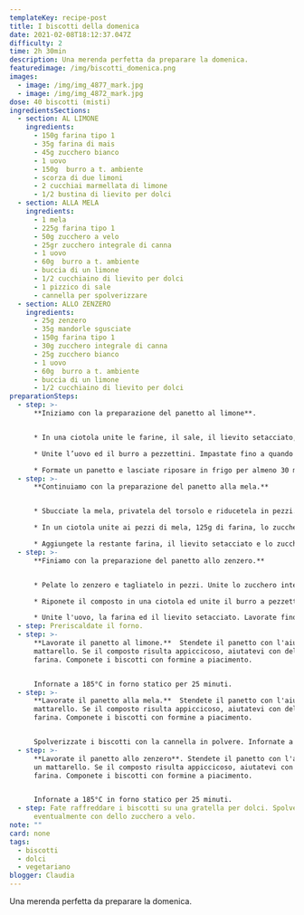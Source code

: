 ```yaml
---
templateKey: recipe-post
title: I biscotti della domenica
date: 2021-02-08T18:12:37.047Z
difficulty: 2
time: 2h 30min
description: Una merenda perfetta da preparare la domenica.
featuredimage: /img/biscotti_domenica.png
images:
  - image: /img/img_4877_mark.jpg
  - image: /img/img_4872_mark.jpg
dose: 40 biscotti (misti)
ingredientsSections:
  - section: AL LIMONE
    ingredients:
      - 150g farina tipo 1
      - 35g farina di mais
      - 45g zucchero bianco
      - 1 uovo
      - 150g  burro a t. ambiente
      - scorza di due limoni
      - 2 cucchiai marmellata di limone
      - 1/2 bustina di lievito per dolci
  - section: ALLA MELA
    ingredients:
      - 1 mela
      - 225g farina tipo 1
      - 50g zucchero a velo
      - 25gr zucchero integrale di canna
      - 1 uovo
      - 60g  burro a t. ambiente
      - buccia di un limone
      - 1/2 cucchiaino di lievito per dolci
      - 1 pizzico di sale
      - cannella per spolverizzare
  - section: ALLO ZENZERO
    ingredients:
      - 25g zenzero
      - 35g mandorle sgusciate
      - 150g farina tipo 1
      - 30g zucchero integrale di canna
      - 25g zucchero bianco
      - 1 uovo
      - 60g  burro a t. ambiente
      - buccia di un limone
      - 1/2 cucchiaino di lievito per dolci
preparationSteps:
  - step: >-
      **Iniziamo con la preparazione del panetto al limone**.


      * In una ciotola unite le farine, il sale, il lievito setacciato, lo zucchero e la scorza grattugiata dei limoni. Aggiungete la marmellata di limone e mescolate.

      * Unite l’uovo ed il burro a pezzettini. Impastate fino a quando il burro non si sarà sciolto con il calore delle mani.

      * Formate un panetto e lasciate riposare in frigo per almeno 30 minuti.
  - step: >-
      **Continuiamo con la preparazione del panetto alla mela.**


      * Sbucciate la mela, privatela del torsolo e riducetela in pezzi.

      * In un ciotola unite ai pezzi di mela, 125g di farina, lo zucchero a velo, il sale, la buccia di limone, il burro tagliato a pezzetti. Mescolate. Aggiungete l'uovo. Impastate con le mani.

      * Aggiungete la restante farina, il lievito setacciato e lo zucchero di canna.   Impastate fino ad ottenere un panetto omogeneo.  Riponete in frigo a riposo per almeno 30 minuti.
  - step: >-
      **Finiamo con la preparazione del panetto allo zenzero.**


      * Pelate lo zenzero e tagliatelo in pezzi. Unite lo zucchero integrale e le mandorle sgusciate allo zenzero in un mixer. Frullate.

      * Riponete il composto in una ciotola ed unite il burro a pezzettini, la scorza di limone e lo zucchero bianco. Impastate cercando di sgretolare il burro con il calore delle mani.

      * Unite l'uovo, la farina ed il lievito setacciato. Lavorate fino ad ottenere un panetto omogeneo.  Riponete in frigo a riposo per almeno 30 minuti.
  - step: Preriscaldate il forno.
  - step: >-
      **Lavorate il panetto al limone.**  Stendete il panetto con l'aiuto di un
      mattarello. Se il composto risulta appiccicoso, aiutatevi con della
      farina. Componete i biscotti con formine a piacimento.


      Infornate a 185°C in forno statico per 25 minuti.
  - step: >-
      **Lavorate il panetto alla mela.**  Stendete il panetto con l'aiuto di un
      mattarello. Se il composto risulta appiccicoso, aiutatevi con della
      farina. Componete i biscotti con formine a piacimento.


      Spolverizzate i biscotti con la cannella in polvere. Infornate a 180°C in forno statico per 20 minuti.
  - step: >-
      **Lavorate il panetto allo zenzero**. Stendete il panetto con l'aiuto di
      un mattarello. Se il composto risulta appiccicoso, aiutatevi con della
      farina. Componete i biscotti con formine a piacimento.


      Infornate a 185°C in forno statico per 25 minuti.
  - step: Fate raffreddare i biscotti su una gratella per dolci. Spolverizzate
      eventualmente con dello zucchero a velo.
note: ""
card: none
tags:
  - biscotti
  - dolci
  - vegetariano
blogger: Claudia
---
```

Una merenda perfetta da preparare la domenica.